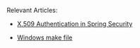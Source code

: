 Relevant Articles:
- [X.509 Authentication in Spring Security](http://www.baeldung.com/x-509-authentication-in-spring-security)

- [Windows make file](http://gnuwin32.sourceforge.net/packages/make.htm)